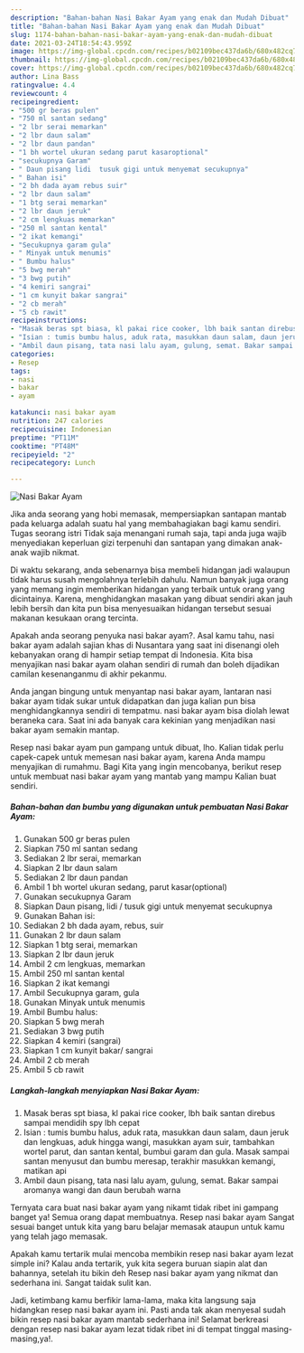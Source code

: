 ```yaml
---
description: "Bahan-bahan Nasi Bakar Ayam yang enak dan Mudah Dibuat"
title: "Bahan-bahan Nasi Bakar Ayam yang enak dan Mudah Dibuat"
slug: 1174-bahan-bahan-nasi-bakar-ayam-yang-enak-dan-mudah-dibuat
date: 2021-03-24T18:54:43.959Z
image: https://img-global.cpcdn.com/recipes/b02109bec437da6b/680x482cq70/nasi-bakar-ayam-foto-resep-utama.jpg
thumbnail: https://img-global.cpcdn.com/recipes/b02109bec437da6b/680x482cq70/nasi-bakar-ayam-foto-resep-utama.jpg
cover: https://img-global.cpcdn.com/recipes/b02109bec437da6b/680x482cq70/nasi-bakar-ayam-foto-resep-utama.jpg
author: Lina Bass
ratingvalue: 4.4
reviewcount: 4
recipeingredient:
- "500 gr beras pulen"
- "750 ml santan sedang"
- "2 lbr serai memarkan"
- "2 lbr daun salam"
- "2 lbr daun pandan"
- "1 bh wortel ukuran sedang parut kasaroptional"
- "secukupnya Garam"
- " Daun pisang lidi  tusuk gigi untuk menyemat secukupnya"
- " Bahan isi"
- "2 bh dada ayam rebus suir"
- "2 lbr daun salam"
- "1 btg serai memarkan"
- "2 lbr daun jeruk"
- "2 cm lengkuas memarkan"
- "250 ml santan kental"
- "2 ikat kemangi"
- "Secukupnya garam gula"
- " Minyak untuk menumis"
- " Bumbu halus"
- "5 bwg merah"
- "3 bwg putih"
- "4 kemiri sangrai"
- "1 cm kunyit bakar sangrai"
- "2 cb merah"
- "5 cb rawit"
recipeinstructions:
- "Masak beras spt biasa, kl pakai rice cooker, lbh baik santan direbus sampai mendidih spy lbh cepat"
- "Isian : tumis bumbu halus, aduk rata, masukkan daun salam, daun jeruk dan lengkuas, aduk hingga wangi, masukkan ayam suir, tambahkan wortel parut, dan santan kental, bumbui garam dan gula. Masak sampai santan menyusut dan bumbu meresap, terakhir masukkan kemangi, matikan api"
- "Ambil daun pisang, tata nasi lalu ayam, gulung, semat. Bakar sampai aromanya wangi dan daun berubah warna"
categories:
- Resep
tags:
- nasi
- bakar
- ayam

katakunci: nasi bakar ayam 
nutrition: 247 calories
recipecuisine: Indonesian
preptime: "PT11M"
cooktime: "PT48M"
recipeyield: "2"
recipecategory: Lunch

---
```



![Nasi Bakar Ayam](https://img-global.cpcdn.com/recipes/b02109bec437da6b/680x482cq70/nasi-bakar-ayam-foto-resep-utama.jpg)

Jika anda seorang yang hobi memasak, mempersiapkan santapan mantab pada keluarga adalah suatu hal yang membahagiakan bagi kamu sendiri. Tugas seorang istri Tidak saja menangani rumah saja, tapi anda juga wajib menyediakan keperluan gizi terpenuhi dan santapan yang dimakan anak-anak wajib nikmat.

Di waktu  sekarang, anda sebenarnya bisa membeli hidangan jadi walaupun tidak harus susah mengolahnya terlebih dahulu. Namun banyak juga orang yang memang ingin memberikan hidangan yang terbaik untuk orang yang dicintainya. Karena, menghidangkan masakan yang dibuat sendiri akan jauh lebih bersih dan kita pun bisa menyesuaikan hidangan tersebut sesuai makanan kesukaan orang tercinta. 



Apakah anda seorang penyuka nasi bakar ayam?. Asal kamu tahu, nasi bakar ayam adalah sajian khas di Nusantara yang saat ini disenangi oleh kebanyakan orang di hampir setiap tempat di Indonesia. Kita bisa menyajikan nasi bakar ayam olahan sendiri di rumah dan boleh dijadikan camilan kesenanganmu di akhir pekanmu.

Anda jangan bingung untuk menyantap nasi bakar ayam, lantaran nasi bakar ayam tidak sukar untuk didapatkan dan juga kalian pun bisa menghidangkannya sendiri di tempatmu. nasi bakar ayam bisa diolah lewat beraneka cara. Saat ini ada banyak cara kekinian yang menjadikan nasi bakar ayam semakin mantap.

Resep nasi bakar ayam pun gampang untuk dibuat, lho. Kalian tidak perlu capek-capek untuk memesan nasi bakar ayam, karena Anda mampu menyajikan di rumahmu. Bagi Kita yang ingin mencobanya, berikut resep untuk membuat nasi bakar ayam yang mantab yang mampu Kalian buat sendiri.

<!--inarticleads1-->

##### Bahan-bahan dan bumbu yang digunakan untuk pembuatan Nasi Bakar Ayam:

1. Gunakan 500 gr beras pulen
1. Siapkan 750 ml santan sedang
1. Sediakan 2 lbr serai, memarkan
1. Siapkan 2 lbr daun salam
1. Sediakan 2 lbr daun pandan
1. Ambil 1 bh wortel ukuran sedang, parut kasar(optional)
1. Gunakan secukupnya Garam
1. Siapkan  Daun pisang, lidi / tusuk gigi untuk menyemat secukupnya
1. Gunakan  Bahan isi:
1. Sediakan 2 bh dada ayam, rebus, suir
1. Gunakan 2 lbr daun salam
1. Siapkan 1 btg serai, memarkan
1. Siapkan 2 lbr daun jeruk
1. Ambil 2 cm lengkuas, memarkan
1. Ambil 250 ml santan kental
1. Siapkan 2 ikat kemangi
1. Ambil Secukupnya garam, gula
1. Gunakan  Minyak untuk menumis
1. Ambil  Bumbu halus:
1. Siapkan 5 bwg merah
1. Sediakan 3 bwg putih
1. Siapkan 4 kemiri (sangrai)
1. Siapkan 1 cm kunyit bakar/ sangrai
1. Ambil 2 cb merah
1. Ambil 5 cb rawit




<!--inarticleads2-->

##### Langkah-langkah menyiapkan Nasi Bakar Ayam:

1. Masak beras spt biasa, kl pakai rice cooker, lbh baik santan direbus sampai mendidih spy lbh cepat
1. Isian : tumis bumbu halus, aduk rata, masukkan daun salam, daun jeruk dan lengkuas, aduk hingga wangi, masukkan ayam suir, tambahkan wortel parut, dan santan kental, bumbui garam dan gula. Masak sampai santan menyusut dan bumbu meresap, terakhir masukkan kemangi, matikan api
1. Ambil daun pisang, tata nasi lalu ayam, gulung, semat. Bakar sampai aromanya wangi dan daun berubah warna




Ternyata cara buat nasi bakar ayam yang nikamt tidak ribet ini gampang banget ya! Semua orang dapat membuatnya. Resep nasi bakar ayam Sangat sesuai banget untuk kita yang baru belajar memasak ataupun untuk kamu yang telah jago memasak.

Apakah kamu tertarik mulai mencoba membikin resep nasi bakar ayam lezat simple ini? Kalau anda tertarik, yuk kita segera buruan siapin alat dan bahannya, setelah itu bikin deh Resep nasi bakar ayam yang nikmat dan sederhana ini. Sangat taidak sulit kan. 

Jadi, ketimbang kamu berfikir lama-lama, maka kita langsung saja hidangkan resep nasi bakar ayam ini. Pasti anda tak akan menyesal sudah bikin resep nasi bakar ayam mantab sederhana ini! Selamat berkreasi dengan resep nasi bakar ayam lezat tidak ribet ini di tempat tinggal masing-masing,ya!.

